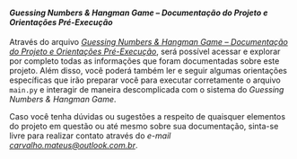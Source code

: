 #### *Guessing Numbers & Hangman Game – Documentação do Projeto e Orientações Pré-Execução*

Através do arquivo *[Guessing Numbers & Hangman Game – Documentação do Projeto e Orientações Pré-Execução](https://drive.google.com/file/d/1HOkwfgb7V0Ly-PBRSUEfjoDbNKU-ThN-/view?usp=sharing)*, será possível acessar e explorar por completo todas as informações que foram documentadas sobre este projeto. Além disso, você poderá também ler e seguir algumas orientações específicas que irão preparar você para executar corretamente o arquivo `main.py` e interagir de maneira descomplicada com o sistema do *Guessing Numbers & Hangman Game*. 

Caso você tenha dúvidas ou sugestões a respeito de quaisquer elementos do projeto em questão ou até mesmo sobre sua documentação, sinta-se livre para realizar contato através do *e-mail carvalho.mateus@outlook.com.br*.
